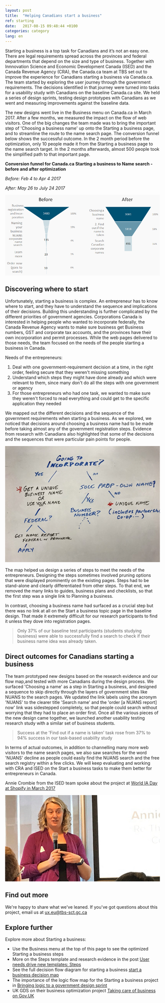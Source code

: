 ```yaml
---
layout: post
title:  "Helping Canadians start a business"
ref: starting
date:   2017-08-15 09:48:44 +0100
categories: category
lang: en
---
```


Starting a business is a top task for Canadians and it’s not an easy one. There are legal requirements spread across the provinces and federal departments that depend on the size and type of business. Together with Innnovation Science and Economic Development Canada (ISED) and the Canada Revenue Agency (CRA), the Canada.ca team at TBS set out to improve the experience for Canadians starting a business via Canada.ca. The team started by exploring the user journey through the government requirements. The decisions identified in that journey were turned into tasks for a usability study with Canadians on the baseline Canada.ca site. We held a series of design sprints, testing design prototypes with Canadians as we went and measuring improvements against the baseline data.   

The new designs went live in the Business menu on Canada.ca in March 2017. After a few months, we measured the impact on the flow of web visitors. One of the big changes the team made was to bring the important step of 'Choosing a business name' up onto the Starting a business page, and to streamline the route to the name search page. The conversion funnel below shows the successful outcome. In the 2 month period before the optimization, only 10 people made it from the Starting a business page to the name search target. In the 2 months afterwards, almost 500 people took the simplified path to that important page. 

**Conversion funnel for Canada.ca Starting a business to Name search - before and after optimization**    

*Before: Feb 4 to Apr 4 2017*   

*After: May 26 to July 24 2017*

<img class="img-responsive" alt="Naming a business conversion funnel from Canada.ca showing substantial increases in people making it through the funnel between before and after" src="/images/Naming_a_business_funnel_952x495.png">

## Discovering where to start
Unfortunately, starting a business is complex. An entrepreneur has to know where to start, and they have to understand the sequence and implications of their decisions. Building this understanding is further complicated by the different priorities of government agencies. Corporations Canada is interested in helping people who wanted to incorporate federally, the Canada Revenue Agency wants to make sure business get Business numbers, GST and corporate tax accounts, and the provinces have their own incorporation and permit processes. While the web pages delivered to those needs, the team focused on the needs of the people starting a business in Canada. 

Needs of the entrepreneurs: 
1. Deal with one government-requirement decision at a time, in the right order, feeling secure that they weren't missing something 
2. Understand which steps they might have done already and which were relevant to them, since many don't do all the steps with one government or agency
3. For those entrepreneurs who had one task, we wanted to make sure they weren't forced to read everything and could get to the specific application they needed

We mapped out the different decisions and the sequence of the government requirements when starting a business. As we explored,  we noticed that decisions around choosing a business name had to be made before taking almost any of the government registration steps. Evidence from research with Canadians also highlighted that some of the decisions and the sequences that were particular pain points for people. 

<img class="img-responsive" alt="Decisions and subsequent steps to name a business" src="/images/Naming_a_business_decisions.JPG">

The map helped us design a series of steps to meet the needs of the entrepreneurs.  Designing the steps sometimes involved pruning options that were displayed prominently on the existing pages. Steps had to be stand-alone and clearly differentiated from other steps. To that end, we removed the many links to guides, business plans and checklists, so that the first step was a single link to Planning a business. 

In contrast, choosing a business name had surfaced as a crucial step but there was no link at all on the Start a business topic page in the baseline design. That made it extremely difficult for our research participants to find it unless they dove into registration pages. 
>Only 37% of our baseline test participants (students studying business) were able to successfully find a search to check if their business name idea was already taken. 

## Direct outcomes for Canadians starting a business

The team prototyped new designs based on the research evidence and our flow map,and tested with more Canadians during the design process. We surfaced 'Choosing a name' as a step in Starting a business, and designed a sequence to skip directly through the layers of government sites like NUANS to the search pages. We updated the link labels using the acronym 'NUANS' to the clearer title 'Search name' and the 'order [a NUANS report] now' link was sidestepped completely, so that people could search without worrying that they had to place an order first. Once all the various pieces of the new design came together, we launched another usability testing research study with a similar set of business students. 
>Success at the 'Find out if a name is taken' task rose from 37% to 94% success in our task-based usabiilty study

In terms of actual outcomes, in addition to channelling many more web visitors to the name search pages, we also saw searches for the word 'NUANS' decline as people could easily find the NUANS search and the free search registry within a few clicks. We will keep evaluating and working with CRA and ISED on the Start a business tasks to make them better for entrepreneurs in Canada. 

Annie Crombie from the ISED team spoke about the project at [World IA Day at Shopify in March 2017](https://medium.com/@AngelaCounter/world-ia-day-2017-shopify-365a36baa80)

<img class="img-responsive" alt="Annie speaking at World IA Day 2017" src="/images/AnnieWorldIADay_794x443.jpg">

## Find out more

We're happy to share what we've leaned. If you've got questions about this project, email us at ux.eu@tbs-sct.gc.ca 

## Explore further

Explore more about Starting a business: 
* Use the Business menu at the top of this page to see the optimized Starting a business steps 
* More on the Steps template and research evidence in the post [User needs drive new templates: Steps](https://canada-ca.github.io/category/2017/08/09/evidence-based-template-designs.html)
* See the full decision flow diagram for starting a business  [start a business decision map](/images/Starting_a_business_decisions_Nov2016_1194x818.png)
* The importance of the logic flow map for the Starting a business project in [Bringing logic to a government design sprint](https://www.linkedin.com/pulse/bringing-logic-government-design-sprint-lisa-fast)
* UK GDS on their business optimization project [Taking care of business on Gov.UK](https://gds.blog.gov.uk/2017/07/18/taking-care-of-business-on-gov-uk/)
